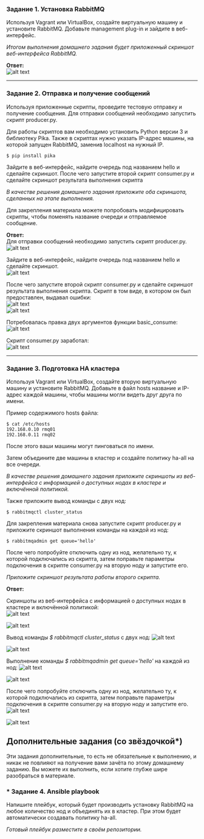### Задание 1. Установка RabbitMQ

Используя Vagrant или VirtualBox, создайте виртуальную машину и установите RabbitMQ.
Добавьте management plug-in и зайдите в веб-интерфейс.

*Итогом выполнения домашнего задания будет приложенный скриншот веб-интерфейса RabbitMQ.*

**Ответ:**  
![alt text](https://github.com/masterchoo495/RabbitMQ/blob/main/001.png)

---

### Задание 2. Отправка и получение сообщений

Используя приложенные скрипты, проведите тестовую отправку и получение сообщения.
Для отправки сообщений необходимо запустить скрипт producer.py.

Для работы скриптов вам необходимо установить Python версии 3 и библиотеку Pika.
Также в скриптах нужно указать IP-адрес машины, на которой запущен RabbitMQ, заменив localhost на нужный IP.

```shell script
$ pip install pika
```

Зайдите в веб-интерфейс, найдите очередь под названием hello и сделайте скриншот.
После чего запустите второй скрипт consumer.py и сделайте скриншот результата выполнения скрипта

*В качестве решения домашнего задания приложите оба скриншота, сделанных на этапе выполнения.*

Для закрепления материала можете попробовать модифицировать скрипты, чтобы поменять название очереди и отправляемое сообщение.

**Ответ:**  
Для отправки сообщений необходимо запустить скрипт producer.py.  
![alt text](https://github.com/masterchoo495/RabbitMQ/blob/main/002.png)  

Зайдите в веб-интерфейс, найдите очередь под названием hello и сделайте скриншот.  
![alt text](https://github.com/masterchoo495/RabbitMQ/blob/main/003.png)  

После чего запустите второй скрипт consumer.py и сделайте скриншот результата выполнения скрипта. Скрипт в том виде, в котором он был предоставлен, выдавал ошибки:  
![alt text](https://github.com/masterchoo495/RabbitMQ/blob/main/004.png)  
![alt text](https://github.com/masterchoo495/RabbitMQ/blob/main/005.png)  

Потребовалась правка двух аргументов функции basic_consume:  
![alt text](https://github.com/masterchoo495/RabbitMQ/blob/main/006.png)  

Скрипт consumer.py заработал:  
![alt text](https://github.com/masterchoo495/RabbitMQ/blob/main/007.png)

---

### Задание 3. Подготовка HA кластера

Используя Vagrant или VirtualBox, создайте вторую виртуальную машину и установите RabbitMQ.
Добавьте в файл hosts название и IP-адрес каждой машины, чтобы машины могли видеть друг друга по имени.

Пример содержимого hosts файла:
```shell script
$ cat /etc/hosts
192.168.0.10 rmq01
192.168.0.11 rmq02
```
После этого ваши машины могут пинговаться по имени.

Затем объедините две машины в кластер и создайте политику ha-all на все очереди.

*В качестве решения домашнего задания приложите скриншоты из веб-интерфейса с информацией о доступных нодах в кластере и включённой политикой.*

Также приложите вывод команды с двух нод:

```shell script
$ rabbitmqctl cluster_status
```

Для закрепления материала снова запустите скрипт producer.py и приложите скриншот выполнения команды на каждой из нод:

```shell script
$ rabbitmqadmin get queue='hello'
```

После чего попробуйте отключить одну из нод, желательно ту, к которой подключались из скрипта, затем поправьте параметры подключения в скрипте consumer.py на вторую ноду и запустите его.

*Приложите скриншот результата работы второго скрипта.*

**Ответ:**  

Скриншоты из веб-интерфейса с информацией о доступных нодах в кластере и включённой политикой:  
![alt text](https://github.com/masterchoo495/RabbitMQ/blob/main/008.png)  

![alt text](https://github.com/masterchoo495/RabbitMQ/blob/main/009.png)  

Вывод команды *$ rabbitmqctl cluster_status* с двух нод:
![alt text](https://github.com/masterchoo495/RabbitMQ/blob/main/010.png)  

![alt text](https://github.com/masterchoo495/RabbitMQ/blob/main/011.png)  

Выполнение команды *$ rabbitmqadmin get queue='hello'* на каждой из нод:
![alt text](https://github.com/masterchoo495/RabbitMQ/blob/main/012.png)  

![alt text](https://github.com/masterchoo495/RabbitMQ/blob/main/013.png)  

После чего попробуйте отключить одну из нод, желательно ту, к которой подключались из скрипта, затем поправьте параметры подключения в скрипте consumer.py на вторую ноду и запустите его. 
![alt text](https://github.com/masterchoo495/RabbitMQ/blob/main/014.png)  
 
![alt text](https://github.com/masterchoo495/RabbitMQ/blob/main/015.png)  

## Дополнительные задания (со звёздочкой*)
Эти задания дополнительные, то есть не обязательные к выполнению, и никак не повлияют на получение вами зачёта по этому домашнему заданию. Вы можете их выполнить, если хотите глубже шире разобраться в материале.

### * Задание 4. Ansible playbook

Напишите плейбук, который будет производить установку RabbitMQ на любое количество нод и объединять их в кластер.
При этом будет автоматически создавать политику ha-all.

*Готовый плейбук разместите в своём репозитории.*

